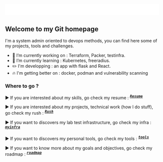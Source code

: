 ![hi there](images/readme-typing-svg.svg)

<!-- ### Hi there 👋 -->

## Welcome to my Git homepage

I'm a system admin oriented to devops methods, you can find here some of my projects, tools and challenges.

- 🔭 I’m currently working on : Terraform, Packer, testinfra.
- 🌱 I’m currently learning : Kubernetes, freeradius.
- :pencil2: I'm developping : an app with flask and React.
- :fire: I'm getting better on : docker, podman and vulnerability scanning

 
### Where to go ?

▶ If you are interested about my skills, go check my resume : <sup><kbd>***[Resume](https://draed.github.io/)***</kbd></sup> 

▶ If you are interested about my projects, technical work (how I do stuff), go check my rush : <sup><kbd>***[Rush](https://github.com/Draed/rush/)***</kbd></sup> 

▶ If you want to discovers my lab test infrastructure, go check my infra : <sup><kbd>***[myinfra](https://github.com/Draed/myinfra)***</kbd></sup>

▶ If you want to discovers my personal tools, go check my tools : <sup><kbd>***[tools](https://github.com/Draed/myinfra)***</kbd></sup>

▶ If you want to know more about my goals and objectives, go check my roadmap : <sup><kbd>***[roadmap](https://github.com/Draed/roadmap/)***</kbd></sup> 

<!-- ### Learn more about how I work :

global data graps -->


